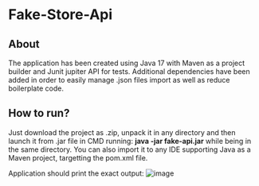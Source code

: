 # Fake-Store-Api
## About
The application has been created using Java 17 with Maven as a project builder and Junit jupiter API for tests. Additional dependencies have been added in order to easily manage .json files import as well as reduce boilerplate code.
## How to run?
Just download the project as .zip, unpack it in any directory and then launch it from .jar file in CMD running: <b>java -jar fake-api.jar</b> while being in the same directory. You can also import it to any IDE supporting Java as a Maven project, targetting the pom.xml file.

Application should print the exact output:
![image](https://user-images.githubusercontent.com/106389146/230751037-9d5ff664-8071-49d1-a007-81097c39db43.png)
